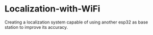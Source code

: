 # Localization-with-WiFi
 Creating a localization system capable of using another esp32 as base station to improve its accuracy.
